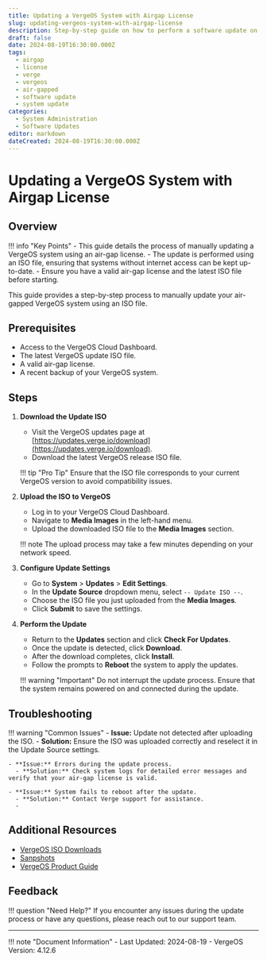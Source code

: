 ```yaml
---
title: Updating a VergeOS System with Airgap License
slug: updating-vergeos-system-with-airgap-license
description: Step-by-step guide on how to perform a software update on a VergeOS system using air-gap licensing
draft: false
date: 2024-08-19T16:30:00.000Z
tags:
  - airgap
  - license
  - verge
  - vergeos
  - air-gapped
  - software update
  - system update
categories:
  - System Administration
  - Software Updates
editor: markdown
dateCreated: 2024-08-19T16:30:00.000Z
---
```


# Updating a VergeOS System with Airgap License

## Overview

!!! info "Key Points"
    - This guide details the process of manually updating a VergeOS system using an air-gap license.
    - The update is performed using an ISO file, ensuring that systems without internet access can be kept up-to-date.
    - Ensure you have a valid air-gap license and the latest ISO file before starting.

This guide provides a step-by-step process to manually update your air-gapped VergeOS system using an ISO file.

## Prerequisites

- Access to the VergeOS Cloud Dashboard.
- The latest VergeOS update ISO file.
- A valid air-gap license.
- A recent backup of your VergeOS system.

## Steps

1. **Download the Update ISO**
   - Visit the VergeOS updates page at [https://updates.verge.io/download](https://updates.verge.io/download).
   - Download the latest VergeOS release ISO file.
   
   !!! tip "Pro Tip"
       Ensure that the ISO file corresponds to your current VergeOS version to avoid compatibility issues.

2. **Upload the ISO to VergeOS**
   - Log in to your VergeOS Cloud Dashboard.
   - Navigate to **Media Images** in the left-hand menu.
   - Upload the downloaded ISO file to the **Media Images** section.

   !!! note
       The upload process may take a few minutes depending on your network speed.

3. **Configure Update Settings**
   - Go to **System** > **Updates** > **Edit Settings**.
   - In the **Update Source** dropdown menu, select `-- Update ISO --`.
   - Choose the ISO file you just uploaded from the **Media Images**.
   - Click **Submit** to save the settings.

4. **Perform the Update**
   - Return to the **Updates** section and click **Check For Updates**.
   - Once the update is detected, click **Download**.
   - After the download completes, click **Install**.
   - Follow the prompts to **Reboot** the system to apply the updates.

   !!! warning "Important"
       Do not interrupt the update process. Ensure that the system remains powered on and connected during the update.

## Troubleshooting

!!! warning "Common Issues"
    - **Issue:** Update not detected after uploading the ISO.
      - **Solution:** Ensure the ISO was uploaded correctly and reselect it in the Update Source settings.
    
    - **Issue:** Errors during the update process.
      - **Solution:** Check system logs for detailed error messages and verify that your air-gap license is valid.
    
    - **Issue:** System fails to reboot after the update.
      - **Solution:** Contact Verge support for assistance.
      - 
## Additional Resources

- [VergeOS ISO Downloads](https://updates.verge.io/download)
- [Sanpshots](/product-guide/snapshots-overview/)
- [VergeOS Product Guide](/product-guide)

## Feedback

!!! question "Need Help?"
    If you encounter any issues during the update process or have any questions, please reach out to our support team.

---

!!! note "Document Information"
    - Last Updated: 2024-08-19
    - VergeOS Version: 4.12.6
